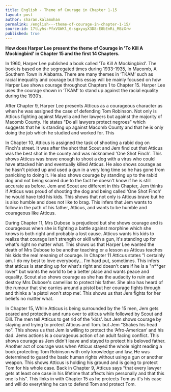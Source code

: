 ```yaml
---
title: English - Theme of Courage in Chapter 1-15
layout: post
author: sharan.kalamohan
permalink: /english---theme-of-courage-in-chapter-1-15/
source-id: 17tLyhs-PfxVGWKl_6-sgxyuyX3D8-E8bEnRi_MBzXrw
published: true
---
```

**How does Harper Lee present the theme of Courage in 'To Kill A Mockingbird' in Chapter 15 and the first 14 Chapters.**

In 1960, Harper Lee published a book called 'To Kill A Mockingbird'. The book is based on the segregated times during 1933-1935, In Macomb, A Southern Town in Alabama. There are many themes in ‘TKAM’ such as racial inequality and courage but this essay will be mainly focused on how Harper Lee shows courage throughout Chapters 1 to Chapter 15. Harper Lee uses the courage shown in ‘TKAM’ to stand up against the racial equality during the 1930’s.

After Chapter 9, Harper Lee presents Atticus as a courageous character as when he was assigned the case of defending Tom Robinson. Not only is Atticus fighting against Mayella and her lawyers but against the majority of Macomb County. He states "Do all lawyers protect negroes" which suggests that he is standing up against Macomb County and that he is only doing the job which he studied and worked for. This 

In Chapter 10, Atticus is assigned the task of shooting a rabid dog on Finch's street. It was after the shot that Scout and Jem find out that Atticus was the best shot in the county and was nicknamed 'One Shot Finch'. This shows Atticus was brave enough to shoot a dog with a virus who could have attacked him and eventually killed Atticus. He also shows courage as he hasn't picked up and used a gun in a very long time so he has gone from panicking to doing it. He also shows courage by standing up to the rabid dog and not being scared due to the fact he doesn't know if he is still accurate as before. Jem and Scout are different in this Chapter, Jem thinks if Atticus was proud of shooting the dog and being called ‘One Shot Finch’ he would have told his kids. This shows that not only is Atticus brave but he is also humble and does not like to brag. This infers that Jem wants to follow in the path of his father, Atticus, and wants to be humble and courageous like Atticus.

During Chapter 11, Mrs Dubose is prejudiced but she shows courage and is courageous when she is fighting a battle against morphine which she knows is both right and probably a lost cause. Atticus wants his kids to realize that courage isn't strength or skill with a gun, it's standing up for what's right no matter what. This shows us that Harper Lee wanted the death of Mrs Dubose to be another teaching or a lesson as Atticus teaches his kids the real meaning of courage. In Chapter 11 Atticus states "I certainly am. I do my best to love everybody... I'm hard put, sometimes. This infers that atticus is standing up for what's right and doesn't care if he is a "n**ger lover" but wants the world to be a better place and wants peace and equality. Scout also shows courage as she has the audacity to ruin and destroy Mrs Dubose's camellias to protect his father. She also has heard of the rumour that she carries around a pistol but her courage fights through and thinks a 'a pistol won't stop me’. This shows us that Jem fights for her beliefs no matter what.

In Chapter 15, While Atticus is being surrounded by the 15 men, Jem gets scared and protective and runs over to atticus while followed by Scout and Dill. The men tell Atticus to get rid of the 'kids'. but Jem shows courage by staying and trying to protect Atticus and Tom. but Jem "Shakes his head no".  This shows us that Jem is willing to protect the ‘Afro-American’ and his dad. Jems actions is a courageous action of an adult facing conflict. This shows courage as Jem didn't leave and stayed to protect his beloved father. Another act of courage was when Atticus stayed the whole night reading a book protecting Tom Robinson with only knowledge and law, He was determined to guard the basic human rights without using a gun or another weapon.  This shows Atticus is holding his ground and is going to protect Tom for his whole case. Back in Chapter 9, Atticus says “that every lawyer gets at least one case in his lifetime that affects him personally and that this one is his”. This links in with Chapter 15 as he protects Tom as it's his case and will do everything he can to defend Tom and protect Tom.


